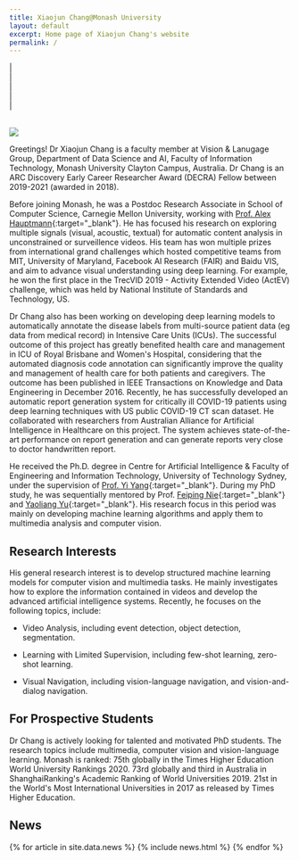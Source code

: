 ```yaml
---
title: Xiaojun Chang@Monash University
layout: default
excerpt: Home page of Xiaojun Chang's website
permalink: /
---
```


| <a href="mailto:cxj273@gmail.com" target="_blank" style="text-align:center; display:block"><i class="fa fa-envelope ai-3x"></i></a> | <a href="{{ site.google_scholar_url }}" target="_blank" style="text-align:center; display:block"><i class="ai ai-google-scholar-square ai-3x"></i></a> | <a href="https://linkedin.com/in/{{ site.linkedin_username }}" target="_blank" style="text-align:center; display:block"><i class="fa fa-linkedin ai-3x"></i></a> | <a href="https://github.com/{{ site.github_username }}" target="_blank" style="text-align:center; display:block"><i class="fa fa-github ai-3x"></i></a> |

<br/>

<img class="profile-picture" src="{{site.url}}{{site.baseurl}}/images/profile-picture/profile_picture.jpg" />

Greetings! Dr Xiaojun Chang is a faculty member at Vision & Lanugage Group, Department of Data Science and AI, Faculty of Information Technology, Monash University Clayton Campus, Australia. Dr Chang is an ARC Discovery Early Career Researcher Award (DECRA) Fellow between 2019-2021 (awarded in 2018).

Before joining Monash, he was a Postdoc Research Associate in School of Computer Science, Carnegie Mellon University, working with [Prof. Alex Hauptmann](http://www.cs.cmu.edu/~alex/){:target="_blank"}. He has focused his research on exploring multiple signals (visual, acoustic, textual) for automatic content analysis in unconstrained or surveillence videos. His team has won multiple prizes from international grand challenges which hosted competitive teams from MIT, University of Maryland, Facebook AI Research (FAIR) and Baidu VIS, and aim to advance visual understanding using deep learning. For example, he won the first place in the TrecVID 2019 - Activity Extended Video (ActEV) challenge, which was held by National Institute of Standards and Technology, US.

Dr Chang also has been working on developing deep learning models to automatically annotate the disease labels from multi-source patient data (eg data from medical record) in Intensive Care Units (ICUs). The successful outcome of this project has greatly benefited health care and management in ICU of Royal Brisbane and Women&#39;s Hospital, considering that the automated diagnosis code annotation can significantly improve the quality and management of health care for both patients and caregivers. The outcome has been published in IEEE Transactions on Knowledge and Data Engineering in December 2016. Recently, he has successfully developed an automatic report generation system for critically ill COVID-19 patients using deep learning techniques with US public COVID-19 CT scan dataset. He collaborated with researchers from Australian Alliance for Artificial Intelligence in Healthcare on this project. The system achieves state-of-the-art performance on report generation and can generate reports very close to doctor handwritten report.

He received the Ph.D. degree in Centre for Artificial Intelligence & Faculty of Engineering and Information Technology, University of Technology Sydney, under the supervision of [Prof. Yi Yang](http://www.cs.cmu.edu/~yiyang/){:target="_blank"}. During my PhD study, he was sequentially mentored by Prof. [Feiping Nie](http://www.escience.cn/people/fpnie/){:target="_blank"} and [Yaoliang Yu](https://cs.uwaterloo.ca/~y328yu/){:target="_blank"}. His research focus in this period was mainly on developing machine learning algorithms and apply them to multimedia analysis and computer vision.

## Research Interests

His general research interest is to develop structured machine learning models for computer vision and multimedia tasks. He mainly investigates how to explore the information contained in videos and develop the advanced artificial intelligence systems. Recently, he focuses on the following topics, include:

- Video Analysis, including event detection, object detection, segmentation.

- Learning with Limited Supervision, including few-shot learning, zero-shot learning.

- Visual Navigation, including vision-language navigation, and vision-and-dialog navigation.

## For Prospective Students

Dr Chang is actively looking for talented and motivated PhD students. The research topics include multimedia, computer vision and vision-language learning. Monash is ranked: 75th globally in the Times Higher Education World University Rankings 2020. 73rd globally and third in Australia in ShanghaiRanking's Academic Ranking of World Universities 2019. 21st in the World's Most International Universities in 2017 as released by Times Higher Education.


## News

<table>
{% for article in site.data.news %}
<tr>
{% include news.html %}
</tr>
{% endfor %}
</table>
